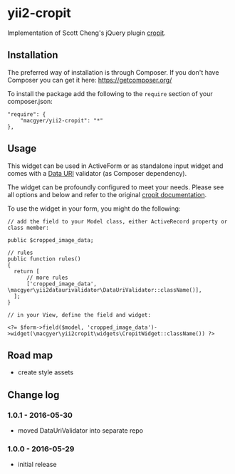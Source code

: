 # yii2-cropit
Implementation of Scott Cheng's jQuery plugin [cropit](https://github.com/scottcheng/cropit).

## Installation

The preferred way of installation is through Composer.
If you don't have Composer you can get it here: https://getcomposer.org/

To install the package add the following to the ```require``` section of your composer.json:
```
"require": {
    "macgyer/yii2-cropit": "*"
},
```

## Usage

This widget can be used in ActiveForm or as standalone input widget and comes with a [Data URI](https://en.wikipedia.org/wiki/Data_URI_scheme)
validator (as Composer dependency).

The widget can be profoundly configured to meet your needs. Please see all options and below and refer to the original
[cropit documentation](http://scottcheng.github.io/cropit/).

To use the widget in your form, you might do the following:

```
// add the field to your Model class, either ActiveRecord property or class member:

public $cropped_image_data;

// rules
public function rules()
{
  return [
      // more rules
      ['cropped_image_data', \macgyer\yii2dataurivalidator\DataUriValidator::className()],
  ];
}
```

```
// in your View, define the field and widget:

<?= $form->field($model, 'cropped_image_data')->widget(\macgyer\yii2cropit\widgets\CropitWidget::className()) ?>
```

## Road map

* create style assets

## Change log

### 1.0.1 - 2016-05-30
* moved DataUriValidator into separate repo

### 1.0.0 - 2016-05-29
* initial release